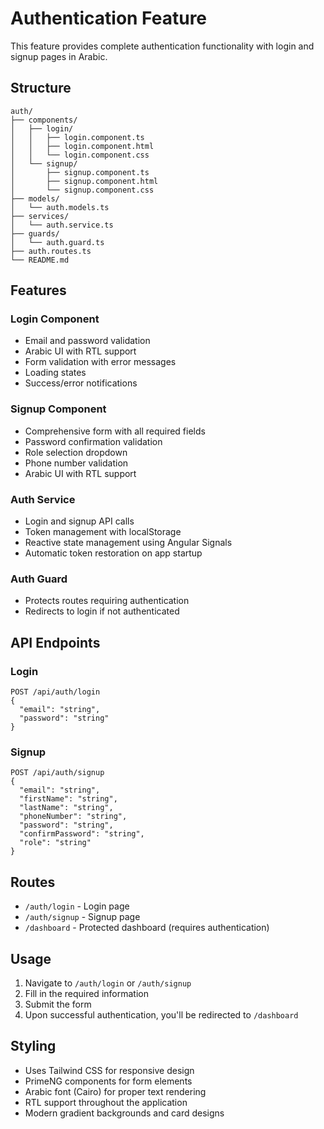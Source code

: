 # Authentication Feature

This feature provides complete authentication functionality with login and signup pages in Arabic.

## Structure

```
auth/
├── components/
│   ├── login/
│   │   ├── login.component.ts
│   │   ├── login.component.html
│   │   └── login.component.css
│   └── signup/
│       ├── signup.component.ts
│       ├── signup.component.html
│       └── signup.component.css
├── models/
│   └── auth.models.ts
├── services/
│   └── auth.service.ts
├── guards/
│   └── auth.guard.ts
├── auth.routes.ts
└── README.md
```

## Features

### Login Component
- Email and password validation
- Arabic UI with RTL support
- Form validation with error messages
- Loading states
- Success/error notifications

### Signup Component
- Comprehensive form with all required fields
- Password confirmation validation
- Role selection dropdown
- Phone number validation
- Arabic UI with RTL support

### Auth Service
- Login and signup API calls
- Token management with localStorage
- Reactive state management using Angular Signals
- Automatic token restoration on app startup

### Auth Guard
- Protects routes requiring authentication
- Redirects to login if not authenticated

## API Endpoints

### Login
```
POST /api/auth/login
{
  "email": "string",
  "password": "string"
}
```

### Signup
```
POST /api/auth/signup
{
  "email": "string",
  "firstName": "string",
  "lastName": "string",
  "phoneNumber": "string",
  "password": "string",
  "confirmPassword": "string",
  "role": "string"
}
```

## Routes

- `/auth/login` - Login page
- `/auth/signup` - Signup page
- `/dashboard` - Protected dashboard (requires authentication)

## Usage

1. Navigate to `/auth/login` or `/auth/signup`
2. Fill in the required information
3. Submit the form
4. Upon successful authentication, you'll be redirected to `/dashboard`

## Styling

- Uses Tailwind CSS for responsive design
- PrimeNG components for form elements
- Arabic font (Cairo) for proper text rendering
- RTL support throughout the application
- Modern gradient backgrounds and card designs 
